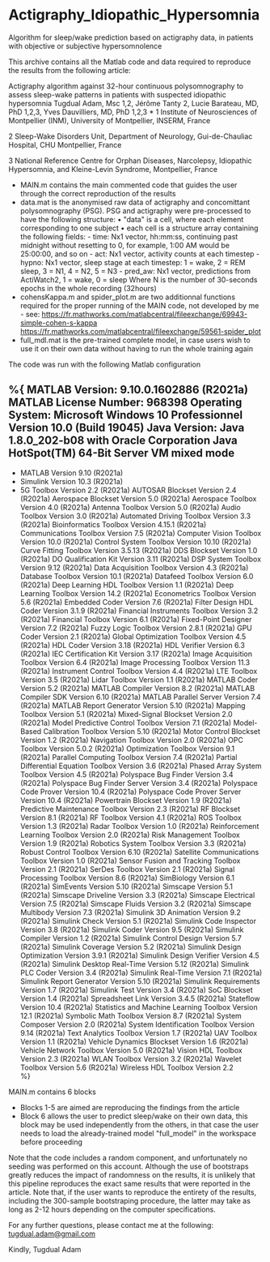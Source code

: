 # Actigraphy_Idiopathic_Hypersomnia
Algorithm for sleep/wake prediction based on actigraphy data, in patients with objective or subjective hypersomnolence

This archive contains all the Matlab code and data required to reproduce the results from the following article:

Actigraphy algorithm against 32-hour continuous polysomnography to assess sleep-wake patterns in patients with suspected idiopathic hypersomnia
Tugdual Adam, Msc 1,2, Jérôme Tanty 2, Lucie Barateau, MD, PhD 1,2,3, Yves Dauvilliers, MD, PhD 1,2,3 *
1 Institute of Neurosciences of Montpellier (INM), University of Montpellier, INSERM, France 

2 Sleep-Wake Disorders Unit, Department of Neurology, Gui-de-Chauliac Hospital, CHU Montpellier, France

3 National Reference Centre for Orphan Diseases, Narcolepsy, Idiopathic Hypersomnia, and Kleine-Levin Syndrome, Montpellier, France

- MAIN.m contains the main commented code that guides the user through the correct reproduction of the results
- data.mat is the anonymised raw data of actigraphy and concomittant polysomnography (PSG). PSG and actigraphy were pre-processed to have the following structure:
  • "data" is a cell, where each element corresponding to one subject
  • each cell is a structure array containing the following fields: 
      - time: Nx1 vector, hh:mm:ss, continuing past midnight without resetting to 0, for example, 1:00 AM would be 25:00:00, and so on
      - act: Nx1 vector, activity counts at each timestep
      - hypno: Nx1 vector, sleep stage at each timestep: 1 = wake, 2 = REM sleep, 3 = N1, 4 = N2, 5 = N3
      - pred_aw: Nx1 vector, predictions from ActiWatch2, 1 = wake, 0 = sleep
      Where N is the number of 30-seconds epochs in the whole recording (32hours)
- cohensKappa.m and spider_plot.m are two additionnal functions required for the proper running of the MAIN code, not developed by me
       - see: https://fr.mathworks.com/matlabcentral/fileexchange/69943-simple-cohen-s-kappa      https://fr.mathworks.com/matlabcentral/fileexchange/59561-spider_plot
- full_mdl.mat is the pre-trained complete model, in case users wish to use it on their own data without having to run the whole training again

The code was run with the following Matlab configuration 

%{
MATLAB Version: 9.10.0.1602886 (R2021a)
 MATLAB License Number: 968398
Operating System: Microsoft Windows 10 Professionnel Version 10.0 (Build 19045)
Java Version: Java 1.8.0_202-b08 with Oracle Corporation Java HotSpot(TM) 64-Bit Server VM mixed mode
-----------------------------------------------------------------------------------------------------
- MATLAB                                                Version 9.10        (R2021a)
- Simulink                                              Version 10.3        (R2021a)
- 5G Toolbox                                            Version 2.2         (R2021a)
AUTOSAR Blockset                                      Version 2.4         (R2021a)
Aerospace Blockset                                    Version 5.0         (R2021a)
Aerospace Toolbox                                     Version 4.0         (R2021a)
Antenna Toolbox                                       Version 5.0         (R2021a)
Audio Toolbox                                         Version 3.0         (R2021a)
Automated Driving Toolbox                             Version 3.3         (R2021a)
Bioinformatics Toolbox                                Version 4.15.1      (R2021a)
Communications Toolbox                                Version 7.5         (R2021a)
Computer Vision Toolbox                               Version 10.0        (R2021a)
Control System Toolbox                                Version 10.10       (R2021a)
Curve Fitting Toolbox                                 Version 3.5.13      (R2021a)
DDS Blockset                                          Version 1.0         (R2021a)
DO Qualification Kit                                  Version 3.11        (R2021a)
DSP System Toolbox                                    Version 9.12        (R2021a)
Data Acquisition Toolbox                              Version 4.3         (R2021a)
Database Toolbox                                      Version 10.1        (R2021a)
Datafeed Toolbox                                      Version 6.0         (R2021a)
Deep Learning HDL Toolbox                             Version 1.1         (R2021a)
Deep Learning Toolbox                                 Version 14.2        (R2021a)
Econometrics Toolbox                                  Version 5.6         (R2021a)
Embedded Coder                                        Version 7.6         (R2021a)
Filter Design HDL Coder                               Version 3.1.9       (R2021a)
Financial Instruments Toolbox                         Version 3.2         (R2021a)
Financial Toolbox                                     Version 6.1         (R2021a)
Fixed-Point Designer                                  Version 7.2         (R2021a)
Fuzzy Logic Toolbox                                   Version 2.8.1       (R2021a)
GPU Coder                                             Version 2.1         (R2021a)
Global Optimization Toolbox                           Version 4.5         (R2021a)
HDL Coder                                             Version 3.18        (R2021a)
HDL Verifier                                          Version 6.3         (R2021a)
IEC Certification Kit                                 Version 3.17        (R2021a)
Image Acquisition Toolbox                             Version 6.4         (R2021a)
Image Processing Toolbox                              Version 11.3        (R2021a)
Instrument Control Toolbox                            Version 4.4         (R2021a)
LTE Toolbox                                           Version 3.5         (R2021a)
Lidar Toolbox                                         Version 1.1         (R2021a)
MATLAB Coder                                          Version 5.2         (R2021a)
MATLAB Compiler                                       Version 8.2         (R2021a)
MATLAB Compiler SDK                                   Version 6.10        (R2021a)
MATLAB Parallel Server                                Version 7.4         (R2021a)
MATLAB Report Generator                               Version 5.10        (R2021a)
Mapping Toolbox                                       Version 5.1         (R2021a)
Mixed-Signal Blockset                                 Version 2.0         (R2021a)
Model Predictive Control Toolbox                      Version 7.1         (R2021a)
Model-Based Calibration Toolbox                       Version 5.10        (R2021a)
Motor Control Blockset                                Version 1.2         (R2021a)
Navigation Toolbox                                    Version 2.0         (R2021a)
OPC Toolbox                                           Version 5.0.2       (R2021a)
Optimization Toolbox                                  Version 9.1         (R2021a)
Parallel Computing Toolbox                            Version 7.4         (R2021a)
Partial Differential Equation Toolbox                 Version 3.6         (R2021a)
Phased Array System Toolbox                           Version 4.5         (R2021a)
Polyspace Bug Finder                                  Version 3.4         (R2021a)
Polyspace Bug Finder Server                           Version 3.4         (R2021a)
Polyspace Code Prover                                 Version 10.4        (R2021a)
Polyspace Code Prover Server                          Version 10.4        (R2021a)
Powertrain Blockset                                   Version 1.9         (R2021a)
Predictive Maintenance Toolbox                        Version 2.3         (R2021a)
RF Blockset                                           Version 8.1         (R2021a)
RF Toolbox                                            Version 4.1         (R2021a)
ROS Toolbox                                           Version 1.3         (R2021a)
Radar Toolbox                                         Version 1.0         (R2021a)
Reinforcement Learning Toolbox                        Version 2.0         (R2021a)
Risk Management Toolbox                               Version 1.9         (R2021a)
Robotics System Toolbox                               Version 3.3         (R2021a)
Robust Control Toolbox                                Version 6.10        (R2021a)
Satellite Communications Toolbox                      Version 1.0         (R2021a)
Sensor Fusion and Tracking Toolbox                    Version 2.1         (R2021a)
SerDes Toolbox                                        Version 2.1         (R2021a)
Signal Processing Toolbox                             Version 8.6         (R2021a)
SimBiology                                            Version 6.1         (R2021a)
SimEvents                                             Version 5.10        (R2021a)
Simscape                                              Version 5.1         (R2021a)
Simscape Driveline                                    Version 3.3         (R2021a)
Simscape Electrical                                   Version 7.5         (R2021a)
Simscape Fluids                                       Version 3.2         (R2021a)
Simscape Multibody                                    Version 7.3         (R2021a)
Simulink 3D Animation                                 Version 9.2         (R2021a)
Simulink Check                                        Version 5.1         (R2021a)
Simulink Code Inspector                               Version 3.8         (R2021a)
Simulink Coder                                        Version 9.5         (R2021a)
Simulink Compiler                                     Version 1.2         (R2021a)
Simulink Control Design                               Version 5.7         (R2021a)
Simulink Coverage                                     Version 5.2         (R2021a)
Simulink Design Optimization                          Version 3.9.1       (R2021a)
Simulink Design Verifier                              Version 4.5         (R2021a)
Simulink Desktop Real-Time                            Version 5.12        (R2021a)
Simulink PLC Coder                                    Version 3.4         (R2021a)
Simulink Real-Time                                    Version 7.1         (R2021a)
Simulink Report Generator                             Version 5.10        (R2021a)
Simulink Requirements                                 Version 1.7         (R2021a)
Simulink Test                                         Version 3.4         (R2021a)
SoC Blockset                                          Version 1.4         (R2021a)
Spreadsheet Link                                      Version 3.4.5       (R2021a)
Stateflow                                             Version 10.4        (R2021a)
Statistics and Machine Learning Toolbox               Version 12.1        (R2021a)
Symbolic Math Toolbox                                 Version 8.7         (R2021a)
System Composer                                       Version 2.0         (R2021a)
System Identification Toolbox                         Version 9.14        (R2021a)
Text Analytics Toolbox                                Version 1.7         (R2021a)
UAV Toolbox                                           Version 1.1         (R2021a)
Vehicle Dynamics Blockset                             Version 1.6         (R2021a)
Vehicle Network Toolbox                               Version 5.0         (R2021a)
Vision HDL Toolbox                                    Version 2.3         (R2021a)
WLAN Toolbox                                          Version 3.2         (R2021a)
Wavelet Toolbox                                       Version 5.6         (R2021a)
Wireless HDL Toolbox                                  Version 2.2  
%}


MAIN.m contains 6 blocks
- Blocks 1-5 are aimed are reproducing the findings from the article
- Block 6 allows the user to predict sleep/wake on their own data, this block may be used independently from the others, in that case the user needs to load the already-trained model "full_model" in the workspace before proceeding 

Note that the code includes a random component, and unfortunately no seeding was performed on this account. 
Although the use of bootstraps greatly reduces the impact of randomness on the results, it is unlikely that this pipeline reproduces the exact same results that were reported in the article.
Note that, if the user wants to reproduce the entirety of the results, including the 300-sample bootstraping procedure, the latter may take as long as 2-12 hours depending on the computer specifications.

For any further questions, please contact me at the following:
tugdual.adam@gmail.com

Kindly, Tugdual Adam
